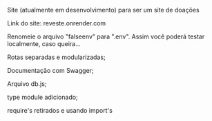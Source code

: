 Site (atualmente em desenvolvimento) para ser um site de doações

Link do site: reveste.onrender.com

Renomeie o arquivo "falseenv" para ".env". Assim você poderá testar localmente, caso queira...

Rotas separadas e modularizadas;

Documentação com Swagger;

Arquivo db.js;

type module adicionado;

require's retirados e usando import's